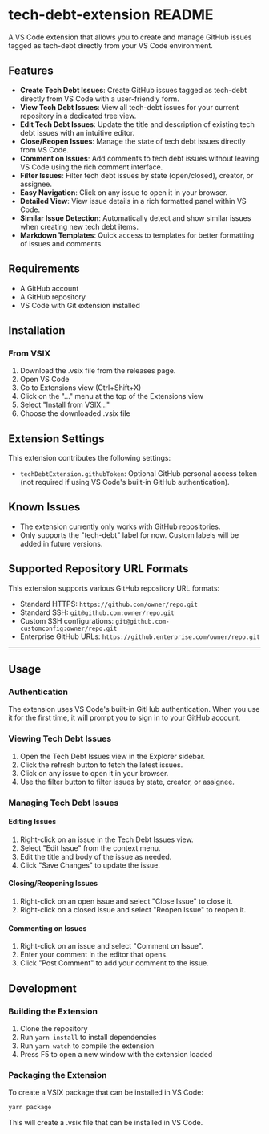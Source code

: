 # tech-debt-extension README

A VS Code extension that allows you to create and manage GitHub issues tagged as tech-debt directly from your VS Code environment.

## Features

- **Create Tech Debt Issues**: Create GitHub issues tagged as tech-debt directly from VS Code with a user-friendly form.
- **View Tech Debt Issues**: View all tech-debt issues for your current repository in a dedicated tree view.
- **Edit Tech Debt Issues**: Update the title and description of existing tech debt issues with an intuitive editor.
- **Close/Reopen Issues**: Manage the state of tech debt issues directly from VS Code.
- **Comment on Issues**: Add comments to tech debt issues without leaving VS Code using the rich comment interface.
- **Filter Issues**: Filter tech debt issues by state (open/closed), creator, or assignee.
- **Easy Navigation**: Click on any issue to open it in your browser.
- **Detailed View**: View issue details in a rich formatted panel within VS Code.
- **Similar Issue Detection**: Automatically detect and show similar issues when creating new tech debt items.
- **Markdown Templates**: Quick access to templates for better formatting of issues and comments.

## Requirements

- A GitHub account
- A GitHub repository
- VS Code with Git extension installed

## Installation

### From VSIX
1. Download the .vsix file from the releases page.
2. Open VS Code
3. Go to Extensions view (Ctrl+Shift+X)
4. Click on the "..." menu at the top of the Extensions view
5. Select "Install from VSIX..."
6. Choose the downloaded .vsix file

## Extension Settings

This extension contributes the following settings:

- `techDebtExtension.githubToken`: Optional GitHub personal access token (not required if using VS Code's built-in GitHub authentication).

## Known Issues

- The extension currently only works with GitHub repositories.
- Only supports the "tech-debt" label for now. Custom labels will be added in future versions.

## Supported Repository URL Formats

This extension supports various GitHub repository URL formats:

- Standard HTTPS: `https://github.com/owner/repo.git`
- Standard SSH: `git@github.com:owner/repo.git`
- Custom SSH configurations: `git@github.com-customconfig:owner/repo.git`
- Enterprise GitHub URLs: `https://github.enterprise.com/owner/repo.git`

---

## Usage

### Authentication

The extension uses VS Code's built-in GitHub authentication. When you use it for the first time, it will prompt you to sign in to your GitHub account.

### Viewing Tech Debt Issues

1. Open the Tech Debt Issues view in the Explorer sidebar.
2. Click the refresh button to fetch the latest issues.
3. Click on any issue to open it in your browser.
4. Use the filter button to filter issues by state, creator, or assignee.

### Managing Tech Debt Issues

#### Editing Issues
1. Right-click on an issue in the Tech Debt Issues view.
2. Select "Edit Issue" from the context menu.
3. Edit the title and body of the issue as needed.
4. Click "Save Changes" to update the issue.

#### Closing/Reopening Issues
1. Right-click on an open issue and select "Close Issue" to close it.
2. Right-click on a closed issue and select "Reopen Issue" to reopen it.

#### Commenting on Issues
1. Right-click on an issue and select "Comment on Issue".
2. Enter your comment in the editor that opens.
3. Click "Post Comment" to add your comment to the issue.

## Development

### Building the Extension

1. Clone the repository
2. Run `yarn install` to install dependencies
3. Run `yarn watch` to compile the extension
4. Press F5 to open a new window with the extension loaded

### Packaging the Extension

To create a VSIX package that can be installed in VS Code:

```bash
yarn package
```

This will create a .vsix file that can be installed in VS Code.

